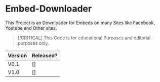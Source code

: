 # Embed-Downloader
This Project is an Downloader for Embeds on many Sites like Facebook, Youtube and Other sites.

> [!CRITICAL]
> This Code is for educational Purposes and editorial purposes only.


| Version  | Released? |
| ------------- | ------------- |
| V0.1  | []  |
| V1.0  | []  |